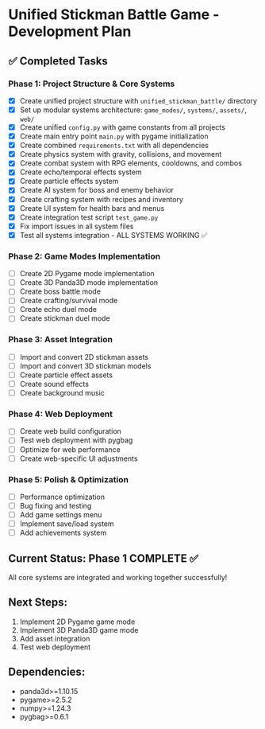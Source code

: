 # Unified Stickman Battle Game - Development Plan

## ✅ Completed Tasks

### Phase 1: Project Structure & Core Systems
- [x] Create unified project structure with `unified_stickman_battle/` directory
- [x] Set up modular systems architecture: `game_modes/`, `systems/`, `assets/`, `web/`
- [x] Create unified `config.py` with game constants from all projects
- [x] Create main entry point `main.py` with pygame initialization
- [x] Create combined `requirements.txt` with all dependencies
- [x] Create physics system with gravity, collisions, and movement
- [x] Create combat system with RPG elements, cooldowns, and combos
- [x] Create echo/temporal effects system
- [x] Create particle effects system
- [x] Create AI system for boss and enemy behavior
- [x] Create crafting system with recipes and inventory
- [x] Create UI system for health bars and menus
- [x] Create integration test script `test_game.py`
- [x] Fix import issues in all system files
- [x] Test all systems integration - ALL SYSTEMS WORKING ✅

### Phase 2: Game Modes Implementation
- [ ] Create 2D Pygame mode implementation
- [ ] Create 3D Panda3D mode implementation  
- [ ] Create boss battle mode
- [ ] Create crafting/survival mode
- [ ] Create echo duel mode
- [ ] Create stickman duel mode

### Phase 3: Asset Integration
- [ ] Import and convert 2D stickman assets
- [ ] Import and convert 3D stickman models
- [ ] Create particle effect assets
- [ ] Create sound effects
- [ ] Create background music

### Phase 4: Web Deployment
- [ ] Create web build configuration
- [ ] Test web deployment with pygbag
- [ ] Optimize for web performance
- [ ] Create web-specific UI adjustments

### Phase 5: Polish & Optimization
- [ ] Performance optimization
- [ ] Bug fixing and testing
- [ ] Add game settings menu
- [ ] Implement save/load system
- [ ] Add achievements system

## Current Status: Phase 1 COMPLETE ✅
All core systems are integrated and working together successfully!

## Next Steps:
1. Implement 2D Pygame game mode
2. Implement 3D Panda3D game mode
3. Add asset integration
4. Test web deployment

## Dependencies:
- panda3d>=1.10.15
- pygame>=2.5.2  
- numpy>=1.24.3
- pygbag>=0.6.1
